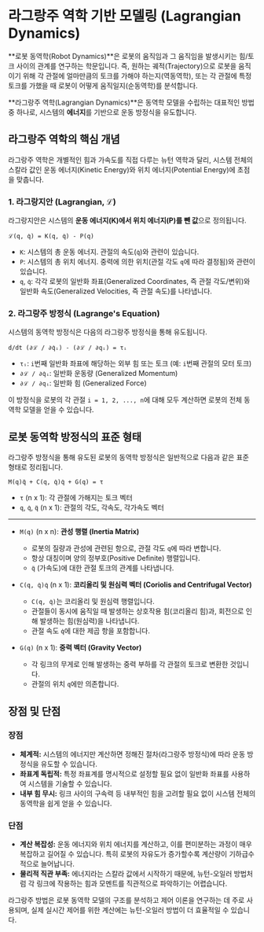 # 라그랑주 역학 기반 모델링 (Lagrangian Dynamics)

**로봇 동역학(Robot Dynamics)**은 로봇의 움직임과 그 움직임을 발생시키는 힘/토크 사이의 관계를 연구하는 학문입니다. 즉, 원하는 궤적(Trajectory)으로 로봇을 움직이기 위해 각 관절에 얼마만큼의 토크를 가해야 하는지(역동역학), 또는 각 관절에 특정 토크를 가했을 때 로봇이 어떻게 움직일지(순동역학)를 분석합니다.

**라그랑주 역학(Lagrangian Dynamics)**은 동역학 모델을 수립하는 대표적인 방법 중 하나로, 시스템의 **에너지**를 기반으로 운동 방정식을 유도합니다.

## 라그랑주 역학의 핵심 개념

라그랑주 역학은 개별적인 힘과 가속도를 직접 다루는 뉴턴 역학과 달리, 시스템 전체의 스칼라 값인 운동 에너지(Kinetic Energy)와 위치 에너지(Potential Energy)에 초점을 맞춥니다.

### 1. 라그랑지안 (Lagrangian, ℒ)

라그랑지안은 시스템의 **운동 에너지(K)에서 위치 에너지(P)를 뺀 값**으로 정의됩니다.

`ℒ(q, q̇) = K(q, q̇) - P(q)`

- `K`: 시스템의 총 운동 에너지. 관절의 속도(`q̇`)와 관련이 있습니다.
- `P`: 시스템의 총 위치 에너지. 중력에 의한 위치(관절 각도 `q`에 따라 결정됨)와 관련이 있습니다.
- `q`, `q̇`: 각각 로봇의 일반화 좌표(Generalized Coordinates, 즉 관절 각도/변위)와 일반화 속도(Generalized Velocities, 즉 관절 속도)를 나타냅니다.

### 2. 라그랑주 방정식 (Lagrange's Equation)

시스템의 동역학 방정식은 다음의 라그랑주 방정식을 통해 유도됩니다.

```
d/dt (∂ℒ / ∂q̇ᵢ) - (∂ℒ / ∂qᵢ) = τᵢ
```

- `τᵢ`: `i`번째 일반화 좌표에 해당하는 외부 힘 또는 토크 (예: `i`번째 관절의 모터 토크)
- `∂ℒ / ∂q̇ᵢ`: 일반화 운동량 (Generalized Momentum)
- `∂ℒ / ∂qᵢ`: 일반화 힘 (Generalized Force)

이 방정식을 로봇의 각 관절 `i = 1, 2, ..., n`에 대해 모두 계산하면 로봇의 전체 동역학 모델을 얻을 수 있습니다.

## 로봇 동역학 방정식의 표준 형태

라그랑주 방정식을 통해 유도된 로봇의 동역학 방정식은 일반적으로 다음과 같은 표준 형태로 정리됩니다.

`M(q)q̈ + C(q, q̇)q̇ + G(q) = τ`

- `τ` (n x 1): 각 관절에 가해지는 토크 벡터
- `q`, `q̇`, `q̈` (n x 1): 관절의 각도, 각속도, 각가속도 벡터

---

- `M(q)` (n x n): **관성 행렬 (Inertia Matrix)**
  - 로봇의 질량과 관성에 관련된 항으로, 관절 각도 `q`에 따라 변합니다.
  - 항상 대칭이며 양의 정부호(Positive Definite) 행렬입니다.
  - `q̈` (가속도)에 대한 관절 토크의 관계를 나타냅니다.

- `C(q, q̇)q̇` (n x 1): **코리올리 및 원심력 벡터 (Coriolis and Centrifugal Vector)**
  - `C(q, q̇)`는 코리올리 및 원심력 행렬입니다.
  - 관절들이 동시에 움직일 때 발생하는 상호작용 힘(코리올리 힘)과, 회전으로 인해 발생하는 힘(원심력)을 나타냅니다.
  - 관절 속도 `q̇`에 대한 제곱 항을 포함합니다.

- `G(q)` (n x 1): **중력 벡터 (Gravity Vector)**
  - 각 링크의 무게로 인해 발생하는 중력 부하를 각 관절의 토크로 변환한 것입니다.
  - 관절의 위치 `q`에만 의존합니다.

## 장점 및 단점

### 장점
- **체계적:** 시스템의 에너지만 계산하면 정해진 절차(라그랑주 방정식)에 따라 운동 방정식을 유도할 수 있습니다.
- **좌표계 독립적:** 특정 좌표계를 명시적으로 설정할 필요 없이 일반화 좌표를 사용하여 시스템을 기술할 수 있습니다.
- **내부 힘 무시:** 링크 사이의 구속력 등 내부적인 힘을 고려할 필요 없이 시스템 전체의 동역학을 쉽게 얻을 수 있습니다.

### 단점
- **계산 복잡성:** 운동 에너지와 위치 에너지를 계산하고, 이를 편미분하는 과정이 매우 복잡하고 길어질 수 있습니다. 특히 로봇의 자유도가 증가할수록 계산량이 기하급수적으로 늘어납니다.
- **물리적 직관 부족:** 에너지라는 스칼라 값에서 시작하기 때문에, 뉴턴-오일러 방법처럼 각 링크에 작용하는 힘과 모멘트를 직관적으로 파악하기는 어렵습니다.

라그랑주 방법은 로봇 동역학 모델의 구조를 분석하고 제어 이론을 연구하는 데 주로 사용되며, 실제 실시간 제어를 위한 계산에는 뉴턴-오일러 방법이 더 효율적일 수 있습니다.
